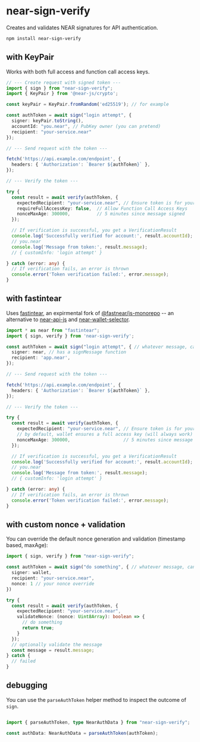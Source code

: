 # near-sign-verify

Creates and validates NEAR signatures for API authentication.

```bash
npm install near-sign-verify
```

## with KeyPair

Works with both full access and function call access keys.

```typescript
// --- Create request with signed token ---
import { sign } from "near-sign-verify";
import { KeyPair } from '@near-js/crypto';

const keyPair = KeyPair.fromRandom('ed25519'); // for example

const authToken = await sign("login attempt", {
  signer: keyPair.toString(),
  accountId: "you.near", // PubKey owner (you can pretend)
  recipient: "your-service.near"
});

// --- Send request with the token ---

fetch('https://api.example.com/endpoint', {
  headers: { 'Authorization': `Bearer ${authToken}` },
});

// --- Verify the token ---

try {
  const result = await verify(authToken, {
    expectedRecipient: "your-service.near", // Ensure token is for your service
    requireFullAccessKey: false,  // Allow Function Call Access Keys
    nonceMaxAge: 300000,          // 5 minutes since message signed
  });

  // If verification is successful, you get a VerificationResult
  console.log('Successfully verified for account:', result.accountId);
  // you.near
  console.log('Message from token:', result.message);
  // { customInfo: 'login attempt' }

} catch (error: any) {
  // If verification fails, an error is thrown
  console.error('Token verification failed:', error.message);
}
```

## with fastintear

Uses [fastintear](https://github.com/elliotBraem/fastintear), an expirmental fork of [@fastnear/js-monorepo](https://github.com/fastnear/js-monorepo) -- an alternative to [near-api-js](https://github.com/near/near-api-js) and [near-wallet-selector](https://github.com/near/wallet-selector).

```typescript
import * as near from "fastintear";
import { sign, verify } from 'near-sign-verify';

const authToken = await sign("login attempt", { // whatever message, can be validated on backend
  signer: near, // has a signMessage function
  recipient: 'app.near',
});

// --- Send request with the token ---

fetch('https://api.example.com/endpoint', {
  headers: { 'Authorization': `Bearer ${authToken}` },
});

// --- Verify the token ---

try {
  const result = await verify(authToken, {
    expectedRecipient: "your-service.near", // Ensure token is for your service
    // by default, wallet ensures a full access key (will always work)
    nonceMaxAge: 300000,                    // 5 minutes since message signed
  });

  // If verification is successful, you get a VerificationResult
  console.log('Successfully verified for account:', result.accountId);
  // you.near
  console.log('Message from token:', result.message);
  // { customInfo: 'login attempt' }

} catch (error: any) {
  // If verification fails, an error is thrown
  console.error('Token verification failed:', error.message);
}
```

## with custom nonce + validation

You can override the default nonce generation and validation (timestamp based, maxAge):

```typescript
import { sign, verify } from "near-sign-verify";

const authToken = await sign("do something", { // whatever message, can be validated on backend
  signer: wallet,
  recipient: "your-service.near",
  nonce: 1 // your nonce override
})

try {
  const result = await verify(authToken, {
    expectedRecipient: "your-service.near",
    validateNonce: (nonce: Uint8Array): boolean => {
      // do something
      return true;
    }
  });
  // optionally validate the message
  const message = result.message;
} catch {
  // failed
}
```

## debugging

You can use the `parseAuthToken` helper method to inspect the outcome of `sign`.

```typescript

import { parseAuthToken, type NearAuthData } from "near-sign-verify";

const authData: NearAuthData = parseAuthToken(authToken);
```

